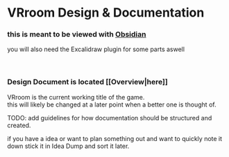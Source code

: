 # VRroom Design & Documentation

### this is meant to be viewed with [Obsidian](https://obsidian.md/)<br/>
you will also need the Excalidraw plugin for some parts aswell<br/>
<br/><br/>

### Design Document is located [[Overview|here]]

VRroom is the current working title of the game.<br/>
this will likely be changed at a later point when a better one is thought of.

TODO: add guidelines for how documentation should be structured and created.

if you have a idea or want to plan something out and want to quickly note it down stick it in Idea Dump and sort it later.
